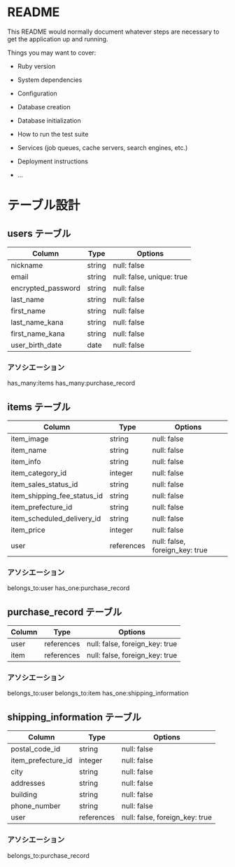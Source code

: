 # README

This README would normally document whatever steps are necessary to get the
application up and running.

Things you may want to cover:

* Ruby version

* System dependencies

* Configuration

* Database creation

* Database initialization

* How to run the test suite

* Services (job queues, cache servers, search engines, etc.)

* Deployment instructions

* ...


# テーブル設計

## users テーブル

| Column             | Type   | Options                            |
| ------------------ | ------ | -----------                        |
| nickname           | string | null: false                        |
| email              | string | null: false, unique: true          |
| encrypted_password | string | null: false                        |
| last_name          | string | null: false                        |
| first_name         | string | null: false                        |
| last_name_kana     | string | null: false                        |
| first_name_kana    | string | null: false                        |
| user_birth_date    | date   | null: false                        |

### アソシエーション
has_many:items
has_many:purchase_record


## items テーブル

| Column                        | Type       | Options                        |
| ------                        | ------     | -----------                    |
| item_image                    | string     | null: false                    |
| item_name                     | string     | null: false                    |
| item_info                     | string     | null: false                    |
| item_category_id              | integer    | null: false                    |
| item_sales_status_id          | string     | null: false                    |
| item_shipping_fee_status_id   | string     | null: false                    |
| item_prefecture_id            | string     | null: false                    |
| item_scheduled_delivery_id    | string     | null: false                    |
| item_price                    | integer    | null: false                    |
| user                          | references | null: false, foreign_key: true |

### アソシエーション
belongs_to:user
has_one:purchase_record


## purchase_record テーブル

| Column             | Type       | Options                        |
| ------             | ---------- | ------------------------------ |
| user               | references | null: false, foreign_key: true |
| item               | references | null: false, foreign_key: true |

### アソシエーション
belongs_to:user
belongs_to:item
has_one:shipping_information



## shipping_information テーブル

| Column             | Type       | Options                        |
| ------             | ---------- | ------------------------------ |
| postal_code_id     | string     | null: false                    |
| item_prefecture_id | integer    | null: false                    |
| city               | string     | null: false                    |
| addresses          | string     | null: false                    |
| building           | string     | null: false                    |
| phone_number       | string     | null: false                    |
| user               | references | null: false, foreign_key: true |

### アソシエーション
belongs_to:purchase_record